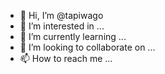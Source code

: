 - 👋 Hi, I’m @tapiwago
- 👀 I’m interested in ...
- 🌱 I’m currently learning ...
- 💞️ I’m looking to collaborate on ...
- 📫 How to reach me ...

<!---
tapiwago/tapiwago is a ✨ special ✨ repository because its `README.md` (this file) appears on your GitHub profile.
You can click the Preview link to take a look at your changes.
--->
